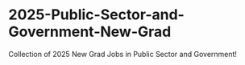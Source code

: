 # 2025-Public-Sector-and-Government-New-Grad
Collection of 2025 New Grad Jobs in Public Sector and Government!
